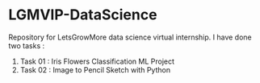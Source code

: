 # LGMVIP-DataScience
Repository for LetsGrowMore data science virtual internship.
I have done two tasks : 
1) Task 01 : Iris Flowers Classification ML Project
2) Task 02 : Image to Pencil Sketch with Python
